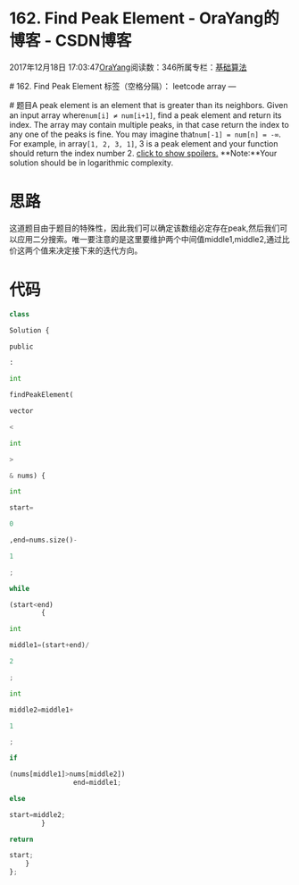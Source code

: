 
# 162. Find Peak Element - OraYang的博客 - CSDN博客

2017年12月18日 17:03:47[OraYang](https://me.csdn.net/u010665216)阅读数：346所属专栏：[基础算法](https://blog.csdn.net/column/details/16604.html)



\# 162. Find Peak Element
标签（空格分隔）： leetcode array
—



\# 题目A peak element is an element that is greater than its neighbors.
Given an input array where`num[i] ≠ num[i+1]`, find a peak element and return its index.
The array may contain multiple peaks, in that case return the index to any one of the peaks is fine.
You may imagine that`num[-1] = num[n] = -∞`.
For example, in array`[1, 2, 3, 1]`, 3 is a peak element and your function should return the index number 2.
[click to show spoilers.](#)
**Note:**Your solution should be in logarithmic complexity.

# 思路
这道题目由于题目的特殊性，因此我们可以确定该数组必定存在peak,然后我们可以应用二分搜索。唯一要注意的是这里要维护两个中间值middle1,middle2,通过比价这两个值来决定接下来的迭代方向。
# 代码
```python
class
```
```python
Solution {
```
```python
public
```
```python
:
```
```python
int
```
```python
findPeakElement(
```
```python
vector
```
```python
<
```
```python
int
```
```python
>
```
```python
& nums) {
```
```python
int
```
```python
start=
```
```python
0
```
```python
,end=nums.size()-
```
```python
1
```
```python
;
```
```python
while
```
```python
(start<end)
        {
```
```python
int
```
```python
middle1=(start+end)/
```
```python
2
```
```python
;
```
```python
int
```
```python
middle2=middle1+
```
```python
1
```
```python
;
```
```python
if
```
```python
(nums[middle1]>nums[middle2])
                end=middle1;
```
```python
else
```
```python
start=middle2;
        }
```
```python
return
```
```python
start;
    }
};
```

